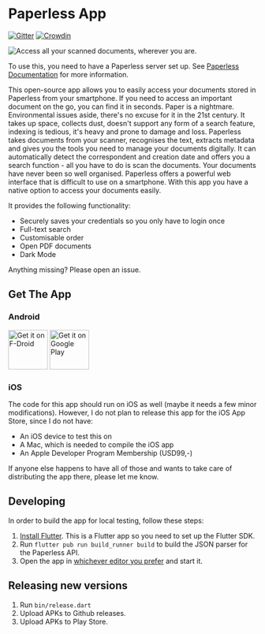# Paperless App

[![Gitter](https://badges.gitter.im/paperless_app/community.svg)](https://gitter.im/paperless_app/community?utm_source=badge&utm_medium=badge&utm_campaign=pr-badge)
[![Crowdin](https://badges.crowdin.net/paperless-app/localized.svg)](https://crowdin.com/project/paperless-app)

![Access all your scanned documents, wherever you are.](fastlane/metadata/android/en-US/images/featureGraphic.png)

To use this, you need to have a Paperless server set up. See [Paperless Documentation](https://paperless-ng.readthedocs.io/en/latest/index.html#why-this-exists) for more information.

This open-source app allows you to easily access your documents stored in Paperless from your smartphone. If you need to access an important document on the go, you can find it in seconds.
Paper is a nightmare. Environmental issues aside, there's no excuse for it in the 21st century. It takes up space, collects dust, doesn't support any form of a search feature, indexing is tedious, it's heavy and prone to damage and loss.
Paperless takes documents from your scanner, recognises the text, extracts metadata and gives you the tools you need to manage your documents digitally. It can automatically detect the correspondent and creation date and offers you a search function - all you have to do is scan the documents. Your documents have never been so well organised.
Paperless offers a powerful web interface that is difficult to use on a smartphone. With this app you have a native option to access your documents easily.

It provides the following functionality:

-	Securely saves your credentials so you only have to login once
-	Full-text search
-	Customisable order
-	Open PDF documents
-	Dark Mode

Anything missing? Please open an issue.

## Get The App

### Android
[<img src="https://fdroid.gitlab.io/artwork/badge/get-it-on.png"
     alt="Get it on F-Droid"
     height="80">](https://f-droid.org/packages/eu.bauerj.paperless_app/)
[<img src="https://play.google.com/intl/en_us/badges/images/generic/en-play-badge.png"
     alt="Get it on Google Play"
     height="80">](https://play.google.com/store/apps/details?id=eu.bauerj.paperless_app)

### iOS
The code for this app should run on iOS as well (maybe it needs a few minor modifications).
However, I do not plan to release this app for the iOS App Store, since I do not have:

- An iOS device to test this on
- A Mac, which is needed to compile the iOS app
- An Apple Developer Program Membership (USD99,-)

If anyone else happens to have all of those and wants to take care of distributing the app there, please let me know. 

## Developing

In order to build the app for local testing, follow these steps:

1. [Install Flutter](https://flutter.dev/docs/get-started/install). This is a Flutter app so you need to set up the Flutter SDK.
2. Run `flutter pub run build_runner build` to build the JSON parser for the Paperless API.
3. Open the app in [whichever editor you prefer](https://flutter.dev/docs/get-started/editor) and start it.

## Releasing new versions
1. Run `bin/release.dart`
2. Upload APKs to Github releases.
3. Upload APKs to Play Store.
